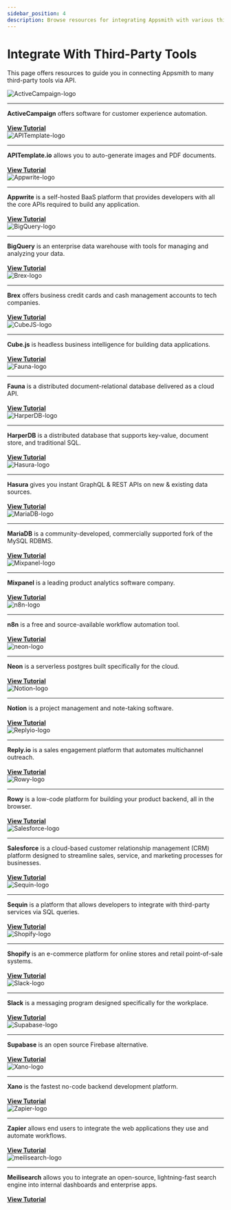 ```yaml
---
sidebar_position: 4
description: Browse resources for integrating Appsmith with various third-party API datasources.
---
```


# Integrate With Third-Party Tools

This page offers resources to guide you in connecting Appsmith to many third-party tools via API.

<div className="containerGrid">
    <div className="containerColumnSampleApp columnGrid column-one" style={{padding:"20px"}}>
        <div className="containerCol">
            <img className="containerImage" src="/img/activecampaign_logo.jpeg" alt="ActiveCampaign-logo"/>
        </div> <hr/>
        <div className="containerDescription"><strong>ActiveCampaign</strong> offers software for customer experience automation.<br/><br/>  </div>
        <div className="containerTutorialLink"><a href="https://www.appsmith.com/blog/connecting-mixpanel-reply-io-and-activecampaign-using-appsmith-to-engage-with-your-users"><strong >View Tutorial </strong></a></div>
    </div>
    <div className="containerColumnSampleApp columnGrid column-two" style={{padding:"20px"}}>
        <div className="containerCol">
            <img className="containerImage" src="/img/apitemplate-logo.png" alt="APITemplate-logo"/>
        </div> <hr/>
        <div className="containerDescription"><strong>APITemplate.io</strong> allows you to auto-generate images and PDF documents.<br/><br/> </div>
         <div className="containerTutorialLink"><a href="https://www.appsmith.com/blog/build-a-tool-to-generate-pdf-files-with-apitemplate-and-n8n"><strong>View Tutorial</strong> </a></div>
    </div>
    <div className="containerColumnSampleApp columnGrid column-three" style={{padding:"20px"}}>
        <div className="containerCol">
            <img className="containerImage" src="/img/appwrite-logo_DGkbk_MxO.png" alt="Appwrite-logo"/>
        </div> <hr/>
        <div className="containerDescription"><strong>Appwrite</strong> is a self-hosted BaaS platform that provides developers with all the  core APIs required to build any application.<br/><br/></div>
         <div className="containerTutorialLink"><a href="https://community.appsmith.com/guide/appsmith-appwrite"><strong>View Tutorial</strong></a> </div>
    </div>
</div>

<div className="containerGrid">
    <div className="containerColumnSampleApp columnGrid column-one" style={{padding:"20px"}}>
        <div className="containerCol">
            <img className="containerImage" src="/img/bigquery-logo.png" alt="BigQuery-logo"/>
        </div> <hr/>
        <div className="containerDescription"><strong>BigQuery</strong> is an enterprise data warehouse with tools for managing and analyzing your data.<br/><br/>  </div>
        <div className="containerTutorialLink"><a href="https://www.appsmith.com/blog/integrate-bigquery"><strong >View Tutorial </strong></a></div>
    </div>
    <div className="containerColumnSampleApp columnGrid column-two" style={{padding:"20px"}}>
        <div className="containerCol">
            <img className="containerImage" src="/img/brex-logo_CNZYG94J4.png" alt="Brex-logo"/>
        </div> <hr/>
        <div className="containerDescription"><strong>Brex</strong> offers business credit cards and cash management accounts to tech companies.<br/><br/>  </div>
        <div className="containerTutorialLink"><a href="https://www.youtube.com/watch?v=3WSLex6f3yM"><strong >View Tutorial </strong></a></div>
    </div>
    <div className="containerColumnSampleApp columnGrid column-three" style={{padding:"20px"}}>
        <div className="containerCol">
            <img className="containerImage" src="/img/cube-logo_S50__hLNq.jpeg" alt="CubeJS-logo"/>
        </div> <hr/>
        <div className="containerDescription"><strong>Cube.js</strong> is headless business intelligence for building data applications. <br/><br/> </div>
         <div className="containerTutorialLink"><a href="https://www.appsmith.com/blog/building-an-appsmith-dashboard-with-cube"><strong>View Tutorial</strong> </a></div>
    </div>
</div>

<div className="containerGrid">
    <div className="containerColumnSampleApp columnGrid column-one" style={{padding:"20px"}}>
        <div className="containerCol">
            <img className="containerImage" src="/img/fauna-logo_jSlqC25LH.jpeg" alt="Fauna-logo"/>
        </div> <hr/>
        <div className="containerDescription"><strong>Fauna</strong> is a distributed document-relational database delivered as a cloud API.<br/><br/></div>
         <div className="containerTutorialLink"><a href="https://www.youtube.com/watch?v=RQraazjdcac"><strong>View Tutorial</strong></a> </div>
    </div>
    <div className="containerColumnSampleApp columnGrid column-two" style={{padding:"20px"}}>
        <div className="containerCol">
            <img className="containerImage" src="/img/HarperDB-Logo_GLE5XlPJ6.png" alt="HarperDB-logo"/>
        </div> <hr/>
        <div className="containerDescription"><strong>HarperDB</strong> is a distributed database that supports key-value, document store, and traditional SQL.<br/><br/>  </div>
        <div className="containerTutorialLink"><a href="https://www.appsmith.com/blog/building-an-inventory-management-tool-using-harperdb"><strong >View Tutorial </strong></a></div>
    </div>
    <div className="containerColumnSampleApp columnGrid column-three" style={{padding:"20px"}}>
        <div className="containerCol">
            <img className="containerImage" src="/img/hasura-logo_T6L3JlHSt.png" alt="Hasura-logo"/>
        </div> <hr/>
        <div className="containerDescription"><strong>Hasura</strong> gives you instant GraphQL &#x26; REST APIs on new &#x26; existing data sources. <br/><br/> </div>
         <div className="containerTutorialLink"><a href="https://www.appsmith.com/blog/e-commerce-order-management-dashboard-with-hasura-and-graphql"><strong>View Tutorial</strong> </a></div>
    </div>
</div>

<div className="containerGrid">
    <div className="containerColumnSampleApp columnGrid column-one" style={{padding:"20px"}}>
        <div className="containerCol">
            <img className="containerImage" src="/img/MariaDB-logo_kP1myud8_.png" alt="MariaDB-logo"/>
        </div> <hr/>
        <div className="containerDescription"><strong>MariaDB</strong> is a community-developed, commercially supported fork of the MySQL RDBMS.<br/><br/></div>
         <div className="containerTutorialLink"><a href="https://www.youtube.com/watch?v=2DfCLf5ELN8"><strong>View Tutorial</strong></a> </div>
    </div>
    <div className="containerColumnSampleApp columnGrid column-two" style={{padding:"20px"}}>
        <div className="containerCol">
            <img className="containerImage" src="/img/mixpanel-logo_nLTAstL7N.jpeg" alt="Mixpanel-logo"/>
        </div> <hr/>
        <div className="containerDescription"><strong>Mixpanel</strong> is a leading product analytics software company.<br/><br/>  </div>
        <div className="containerTutorialLink"><a href="https://www.appsmith.com/blog/connecting-mixpanel-reply-io-and-activecampaign-using-appsmith-to-engage-with-your-users"><strong >View Tutorial </strong></a></div>
    </div>
    <div className="containerColumnSampleApp columnGrid column-three" style={{padding:"20px"}}>
        <div className="containerCol">
            <img className="containerImage" src="/img/n8n-logo_8BFnDWE3s.png" alt="n8n-logo"/>
        </div> <hr/>
        <div className="containerDescription"><strong>n8n</strong> is a free and source-available workflow automation tool. <br/><br/> </div>
         <div className="containerTutorialLink"><a href="https://www.appsmith.com/blog/building-an-employee-survey-dashboard-with-supabase-and-n8n"><strong>View Tutorial</strong> </a></div>
    </div>
</div>

<div className="containerGrid">
    <div className="containerColumnSampleApp columnGrid column-one" style={{padding:"20px"}}>
        <div className="containerCol">
            <img className="containerImage" src="/img/neon.png" alt="neon-logo"/>
        </div> <hr/>
        <div className="containerDescription"><strong>Neon</strong> is a serverless postgres built specifically for the cloud. <br/><br/> </div>
         <div className="containerTutorialLink"><a href="https://community.appsmith.com/tutorial/build-powerful-and-scalable-tools-appsmith-and-neon"><strong>View Tutorial</strong> </a></div>
    </div>
    <div className="containerColumnSampleApp columnGrid column-two" style={{padding:"20px"}}>
        <div className="containerCol">
            <img className="containerImage" src="/img/notion-logo_nw3DY5mWz.png" alt="Notion-logo"/>
        </div> <hr/>
        <div className="containerDescription"><strong>Notion</strong> is a project management and note-taking software.<br/><br/></div>
         <div className="containerTutorialLink"><a href="https://www.appsmith.com/blog/using-the-notion-api-to-build-a-content-management-system"><strong>View Tutorial</strong></a> </div>
    </div>
    <div className="containerColumnSampleApp columnGrid column-three" style={{padding:"20px"}}>
        <div className="containerCol">
            <img className="containerImage" src="/img/replyto-logo_6yaZHFIeU.jpeg" alt="Replyio-logo"/>
        </div> <hr/>
        <div className="containerDescription"><strong>Reply.io</strong> is a sales engagement platform that automates multichannel outreach.<br/><br/>  </div>
        <div className="containerTutorialLink"><a href="https://www.appsmith.com/blog/connecting-mixpanel-reply-io-and-activecampaign-using-appsmith-to-engage-with-your-users"><strong >View Tutorial </strong></a></div>
    </div>
</div>

<div className="containerGrid">
    <div className="containerColumnSampleApp columnGrid column-one" style={{padding:"20px"}}>
        <div className="containerCol">
            <img className="containerImage" src="/img/rowy-logo_pkqwXawrdl.png" alt="Rowy-logo"/>
        </div> <hr/>
        <div className="containerDescription"><strong>Rowy</strong> is a low-code platform for building your product backend, all in the browser. <br/><br/> </div>
         <div className="containerTutorialLink"><a href="https://www.youtube.com/watch?v=m-vSQRrar8A"><strong>View Tutorial</strong> </a></div>
    </div>
    <div className="containerColumnSampleApp columnGrid column-two" style={{padding:"20px"}}>
        <div className="containerCol">
            <img className="containerImage" src="/img/Salesforcelg2.png" alt="Salesforce-logo"/>
        </div> <hr/>
        <div className="containerDescription"><strong>Salesforce</strong> is a cloud-based customer relationship management (CRM) platform designed to streamline sales, service, and marketing processes for businesses. <br/><br/> </div>
         <div className="containerTutorialLink"><a href="https://community.appsmith.com/tutorial/how-integrate-salesforce-oauth2-appsmith"><strong>View Tutorial</strong> </a></div>
    </div>
     <div className="containerColumnSampleApp columnGrid column-three" style={{padding:"20px"}}>
        <div className="containerCol">
            <img className="containerImage" src="/img/sequin-logo.png" alt="Sequin-logo"/>
        </div> <hr/>
        <div className="containerDescription"><strong>Sequin</strong> is a platform that allows developers to integrate with third-party services via SQL queries. <br/><br/> </div>
         <div className="containerTutorialLink"><a href="https://docs.sequin.io/guides/appsmith"><strong>View Tutorial</strong> </a></div>
    </div>
</div>

<div className="containerGrid">
    <div className="containerColumnSampleApp columnGrid column-one" style={{padding:"20px"}}>
        <div className="containerCol">
            <img className="containerImage" src="/img/shopify-logo_3YbQ78SX7.png" alt="Shopify-logo"/>
        </div> <hr/>
        <div className="containerDescription"><strong>Shopify</strong> is an e-commerce platform for online stores and retail point-of-sale systems.<br/><br/></div>
         <div className="containerTutorialLink"><a href="https://www.appsmith.com/blog/building-a-shopify-admin-panel-a-step-by-step-guide"><strong>View Tutorial</strong></a> </div>
    </div>
    <div className="containerColumnSampleApp columnGrid column-two" style={{padding:"20px"}}>
        <div className="containerCol">
            <img className="containerImage" src="/img/Slack-logo.png" alt="Slack-logo"/>
        </div> <hr/>
        <div className="containerDescription"><strong>Slack</strong> is a messaging program designed specifically for the workplace.<br/><br/>  </div>
        <div className="containerTutorialLink"><a href="https://www.appsmith.com/blog/building-a-daily-standup-application-in-30-minutes"><strong >View Tutorial </strong></a></div>
    </div>
     <div className="containerColumnSampleApp columnGrid column-three" style={{padding:"20px"}}>
        <div className="containerCol">
            <img className="containerImage" src="/img/supabase-logo_JCWmwonfL.png" alt="Supabase-logo"/>
        </div> <hr/>
        <div className="containerDescription"><strong>Supabase</strong> is an open source Firebase alternative. <br/><br/> </div>
         <div className="containerTutorialLink"><a href="https://www.appsmith.com/blog/build-an-equipment-checkout-app-for-the-admin-team-at-your-company"><strong>View Tutorial</strong></a></div>
    </div>
</div>



<div className="containerGrid">
     <div className="containerColumnSampleApp columnGrid column-one">
        <div className="containerCol">
            <img className="containerImage" src="/img/xano-logo_nnco8rx_b.png" alt="Xano-logo"/>
        </div> <hr/>
        <div className="containerDescription"><strong>Xano</strong> is the fastest no-code backend development platform.<br/><br/></div>
         <div className="containerTutorialLink"><a href="https://www.appsmith.com/blog/adding-social-authentication"><strong>View Tutorial</strong></a> </div>
    </div>
    <div className="containerColumnSampleApp columnGrid column-two">
        <div className="containerCol">
            <img className="containerImage" src="/img/zapier-logo_odZ9wZQ3vY.jpeg" alt="Zapier-logo"/>
        </div> <hr/>
        <div className="containerDescription"><strong>Zapier</strong> allows end users to integrate the web applications they use and automate workflows.<br/><br/>  </div>
        <div className="containerTutorialLink"><a href="https://www.appsmith.com/blog/want-to-automate-your-apps-use-zapier-to-connect-specialized-platforms"><strong >View Tutorial </strong></a></div>
    </div>
     <div className="containerColumnSampleApp columnGrid column-two">
        <div className="containerCol">
            <img className="containerImage" src="/img/meilisearch-logo.png" alt="meilisearch-logo"/>
        </div> <hr/>
        <div className="containerDescription"><strong>Meilisearch</strong> allows you to integrate an open-source, lightning-fast search engine into internal dashboards and enterprise apps.<br/><br/>  </div>
        <div className="containerTutorialLink"><a href="https://community.appsmith.com/guide/appsmith-meilisearch"><strong >View Tutorial </strong></a></div>
    </div>
 
    
</div>
